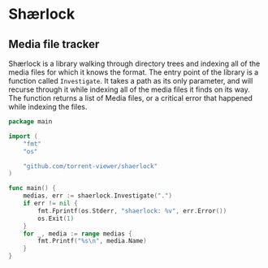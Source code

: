 # Shærlock

## Media file tracker

Shærlock is a library walking through directory trees and indexing all of the
media files for which it knows the format. The entry point of the library is a
function called `Investigate`. It takes a path as its only parameter, and will
recurse through it while indexing all of the media files it finds on its way.
The function returns a list of Media files, or a critical error that happened
while indexing the files.

```go
package main

import (
    "fmt"
    "os"

    "github.com/torrent-viewer/shaerlock"
)

func main() {
    medias, err := shaerlock.Investigate(".")
    if err != nil {
        fmt.Fprintf(os.Stderr, "shaerlock: %v", err.Error())
        os.Exit(1)
    }
    for _, media := range medias {
        fmt.Printf("%s\n", media.Name)
    }
}
```
